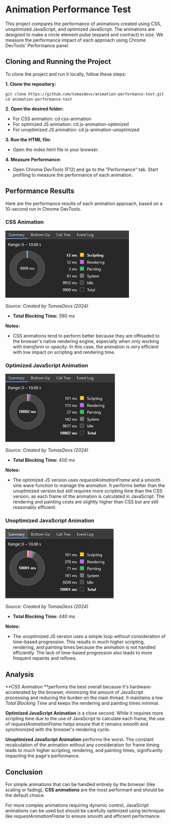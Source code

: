 # Animation Performance Test

This project compares the performance of animations created using CSS, unoptimized JavaScript, and optimized JavaScript. The animations are designed to make a circle element pulse (expand and contract) in size. We measure the performance impact of each approach using Chrome DevTools' Performance panel.

## Cloning and Running the Project

To clone the project and run it locally, follow these steps:

**1. Clone the repository:**

```
git clone https://github.com/tomasdevs/animation-performance-test.git
cd animation-performance-test
```

**2. Open the desired folder:**

- For CSS animation: cd css-animation
- For optimized JS animation: cd js-animation-optimized
- For unoptimized JS animation: cd js-animation-unoptimized

**3. Run the HTML file:**

- Open the index.html file in your browser.

**4. Measure Performance:**

- Open Chrome DevTools (F12) and go to the "Performance" tab. Start profiling to measure the performance of each animation.

## Performance Results

Here are the performance results of each animation approach, based on a 10-second run in Chrome DevTools.

### CSS Animation

![CSS performance Screenshot](./images/css-performance.jpg "CSS performance Screenshot")

_Source: Created by TomasDevs (2024)_

- **Total Blocking Time:** 390 ms

**Notes:**

- CSS animations tend to perform better because they are offloaded to the browser's native rendering engine, especially when only working with _transform_ or _opacity_. In this case, the animation is very efficient with low impact on scripting and rendering time.

### Optimized JavaScript Animation

![JS performance optimized Screenshot](./images/js-performance-optimized.jpg "JS performance optimized Screenshot")

_Source: Created by TomasDevs (2024)_

- **Total Blocking Time:** 400 ms

**Notes:**

- The optimized JS version uses _requestAnimationFrame_ and a smooth sine wave function to manage the animation. It performs better than the unoptimized version but still requires more scripting time than the CSS version, as each frame of the animation is calculated in JavaScript. The rendering and painting costs are slightly higher than CSS but are still reasonably efficient.

### Unoptimized JavaScript Animation

![JS performance unoptimized Screenshot](./images/js-performance-unoptimized.jpg "JS performance unoptimized Screenshot")

_Source: Created by TomasDevs (2024)_

- **Total Blocking Time:** 440 ms

**Notes:**

- The unoptimized JS version uses a simple loop without consideration of time-based progression. This results in much higher scripting, rendering, and painting times because the animation is not handled efficiently. The lack of time-based progression also leads to more frequent repaints and reflows.

## Analysis

**CSS Animation **performs the best overall because it's hardware-accelerated by the browser, minimizing the amount of JavaScript processing and reducing the burden on the main thread. It maintains a low _Total Blocking Time_ and keeps the rendering and painting times minimal.

**Optimized JavaScript Animation** is a close second. While it requires more scripting time due to the use of JavaScript to calculate each frame, the use of _requestAnimationFrame_ helps ensure that it remains smooth and synchronized with the browser's rendering cycle.

**Unoptimized JavaScript Animation** performs the worst. The constant recalculation of the animation without any consideration for frame timing leads to much higher scripting, rendering, and painting times, significantly impacting the page's performance.

## Conclusion

For simple animations that can be handled entirely by the browser (like scaling or fading), **CSS animations** are the most performant and should be the default choice.

For more complex animations requiring dynamic control, JavaScript animations can be used but should be carefully optimized using techniques like _requestAnimationFrame_ to ensure smooth and efficient performance.
